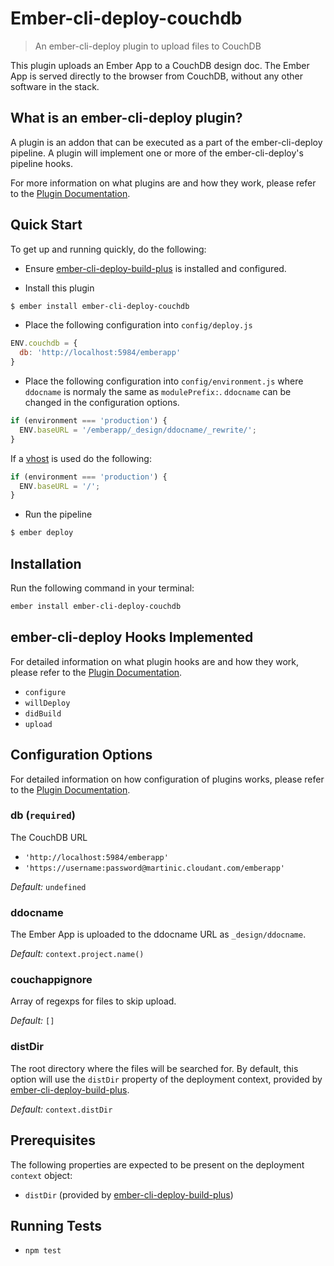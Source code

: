 # Ember-cli-deploy-couchdb

> An ember-cli-deploy plugin to upload files to CouchDB

This plugin uploads an Ember App to a CouchDB design doc. The Ember App is served directly to the browser from CouchDB, without any other software in the stack.

## What is an ember-cli-deploy plugin?

A plugin is an addon that can be executed as a part of the ember-cli-deploy pipeline. A plugin will implement one or more of the ember-cli-deploy's pipeline hooks.

For more information on what plugins are and how they work, please refer to the [Plugin Documentation][1].

## Quick Start

To get up and running quickly, do the following:

- Ensure [ember-cli-deploy-build-plus][2] is installed and configured.

- Install this plugin

```bash
$ ember install ember-cli-deploy-couchdb
```

- Place the following configuration into `config/deploy.js`

```javascript
ENV.couchdb = {
  db: 'http://localhost:5984/emberapp'
}
```

- Place the following configuration into `config/environment.js` where `ddocname` is normaly the same as `modulePrefix:`. `ddocname` can be changed in the configuration options.

```javascript
if (environment === 'production') {
  ENV.baseURL = '/emberapp/_design/ddocname/_rewrite/';
}
```

If a [vhost][3] is used do the following:

```javascript
if (environment === 'production') {
  ENV.baseURL = '/';
}
```

- Run the pipeline

```bash
$ ember deploy
```

## Installation
Run the following command in your terminal:

```bash
ember install ember-cli-deploy-couchdb
```

## ember-cli-deploy Hooks Implemented

For detailed information on what plugin hooks are and how they work, please refer to the [Plugin Documentation][1].

- `configure`
- `willDeploy`
- `didBuild`
- `upload`

## Configuration Options

For detailed information on how configuration of plugins works, please refer to the [Plugin Documentation][1].

### db (`required`)

The CouchDB URL
 - `'http://localhost:5984/emberapp'`
 - `'https://username:password@martinic.cloudant.com/emberapp'`

*Default:* `undefined`

### ddocname

The Ember App is uploaded to the ddocname URL as `_design/ddocname`.

*Default:* `context.project.name()`

### couchappignore

Array of regexps for files to skip upload.

*Default:* `[]`

### distDir

The root directory where the files will be searched for. By default, this option will use the `distDir` property of the deployment context, provided by [ember-cli-deploy-build-plus][2].

*Default:* `context.distDir`

## Prerequisites

The following properties are expected to be present on the deployment `context` object:

- `distDir`      (provided by [ember-cli-deploy-build-plus][2])

## Running Tests

- `npm test`

[1]: http://ember-cli.github.io/ember-cli-deploy/plugins "Plugin Documentation"
[2]: https://github.com/martinic/ember-cli-deploy-build-plus "ember-cli-deploy-build-plus"
[3]: https://wiki.apache.org/couchdb/Virtual_Hosts "vhost"
